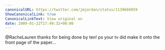 ```yaml
---
canonicalURL: https://twitter.com/jmjordan/status/1139666959
ShowCanonicalLink: true
CanonicalLinkText: View original on
date: 2009-01-22T17:49:32+00:00
---
```

@RacheLauren thanks for being done by ten! ps your tv did make it onto the front page of the paper...